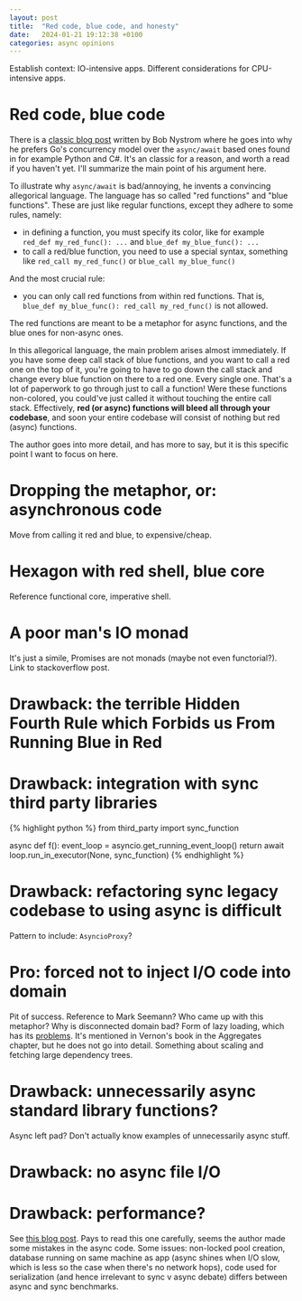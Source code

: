 ```yaml
---
layout: post
title:  "Red code, blue code, and honesty"
date:   2024-01-21 19:12:38 +0100
categories: async opinions
---
```


Establish context: IO-intensive apps. Different considerations for CPU-intensive apps.

# Red code, blue code
There is a [classic blog post][red-blue-original] written by Bob Nystrom where he goes into why he prefers Go's concurrency model over the `async/await` based ones found in for example Python and C#. It's an classic for a reason, and worth a read if you haven't yet. I'll summarize the main point of his argument here.

To illustrate why `async/await` is bad/annoying, he invents a convincing allegorical language. The language has so called "red functions" and "blue functions". These are just like regular functions, except they adhere to some rules, namely:
- in defining a function, you must specify its color, like for example `red_def my_red_func(): ...` and `blue_def my_blue_func(): ...`
- to call a red/blue function, you need to use a special syntax, something like `red_call my_red_func()` or `blue_call my_blue_func()`

And the most crucial rule:
- you can only call red functions from within red functions. That is, `blue_def my_blue_func(): red_call my_red_func()` is not allowed.

The red functions are meant to be a metaphor for async functions, and the blue ones for non-async ones.

In this allegorical language, the main problem arises almost immediately. If you have some deep call stack of blue functions, and you want to call a red one on the top of it, you're going to have to go down the call stack and change every blue function on there to a red one. Every single one. That's a lot of paperwork to go through just to call a function! Were these functions non-colored, you could've just called it without touching the entire call stack. Effectively, **red (or async) functions will bleed all through your codebase**, and soon your entire codebase will consist of nothing but red (async) functions.

The author goes into more detail, and has more to say, but it is this specific point I want to focus on here.

# Dropping the metaphor, or: asynchronous code
Move from calling it red and blue, to expensive/cheap.

# Hexagon with red shell, blue core
Reference functional core, imperative shell.

# A poor man's IO monad
It's just a simile, Promises are not monads (maybe not even functorial?). Link to stackoverflow post.

# Drawback: the terrible Hidden Fourth Rule which Forbids us From Running Blue in Red

# Drawback: integration with sync third party libraries
{% highlight python %}
from third_party import sync_function

async def f():
    event_loop = asyncio.get_running_event_loop()
    return await loop.run_in_executor(None, sync_function)
{% endhighlight %}

# Drawback: refactoring sync legacy codebase to using async is difficult
Pattern to include: `AsyncioProxy`?

# Pro: forced not to inject I/O code into domain
Pit of success. Reference to Mark Seemann? Who came up with this metaphor?
Why is disconnected domain bad? Form of lazy loading, which has its [problems][lazy-loading-is-antipattern]. It's mentioned in Vernon's book in the Aggregates chapter, but he does not go into detail. Something about scaling and fetching large dependency trees.

# Drawback: unnecessarily async standard library functions?
Async left pad? Don't actually know examples of unnecessarily async stuff.

# Drawback: no async file I/O

# Drawback: performance?
See [this blog post][async-python-is-not-faster]. Pays to read this one carefully, seems the author made some mistakes in the async code. Some issues: non-locked pool creation, database running on same machine as app (async shines when I/O slow, which is less so the case when there's no network hops), code used for serialization (and hence irrelevant to sync v async debate) differs between async and sync benchmarks.

[red-blue-original]: https://journal.stuffwithstuff.com/2015/02/01/what-color-is-your-function/
[async-python-is-not-faster]: https://calpaterson.com/async-python-is-not-faster.html
[lazy-loading-is-antipattern]: https://www.mehdi-khalili.com/orm-anti-patterns-part-3-lazy-loading
